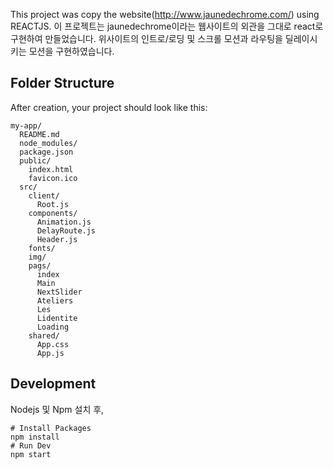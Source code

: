 This project was copy the website(http://www.jaunedechrome.com/) using REACTJS. 
 이 프로젝트는 jaunedechrome이라는 웹사이트의 외관을 그대로 react로 구현하여 만들었습니다.
 위사이트의 인트로/로딩 및 스크롤 모션과 라우팅을 딜레이시키는 모션을 구현하였습니다. 


## Folder Structure

After creation, your project should look like this:

```
my-app/
  README.md
  node_modules/
  package.json
  public/
    index.html
    favicon.ico
  src/
    client/
      Root.js
    components/
      Animation.js
      DelayRoute.js
      Header.js
    fonts/
    img/
    pags/      
      index
      Main
      NextSlider
      Ateliers
      Les
      Lidentite
      Loading
    shared/
      App.css
      App.js
```

## Development

Nodejs 및 Npm 설치 후,
```
# Install Packages
npm install
# Run Dev
npm start
    
```
